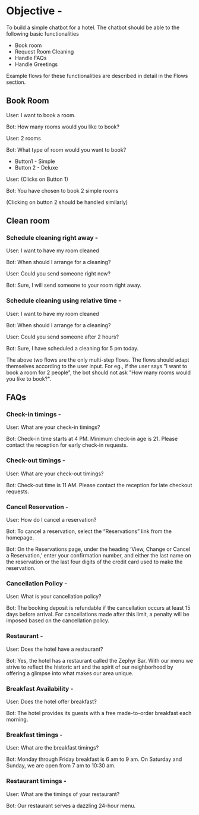 
# Objective - 
To build a simple chatbot for a hotel.
The chatbot should be able to the following basic functionalities
- Book room
- Request Room Cleaning
- Handle FAQs
- Handle Greetings

Example flows for these functionalities are described in detail in the Flows section.

## Book Room

User: I want to book a room.

Bot: How many rooms would you like to book?

User: 2 rooms

Bot: What type of room would you want to book?
- Button1 - Simple 
- Button 2 - Deluxe

User: (Clicks on Button 1)

Bot: You have chosen to book 2 simple rooms

(Clicking on button 2 should be handled similarly)

## Clean room

### Schedule cleaning right away -

User: I want to have my room cleaned

Bot: When should I arrange for a cleaning?

User: Could you send someone right now?

Bot: Sure, I will send someone to your room right away.

### Schedule cleaning using relative time -

User: I want to have my room cleaned

Bot: When should I arrange for a cleaning?

User: Could you send someone after 2 hours?

Bot: Sure, I have scheduled a cleaning for 5 pm today.

The above two flows are the only multi-step flows. The flows should adapt themselves according to the user input. For eg., if the user says "I want to book a room for 2 people", the bot should not ask "How many rooms would you like to book?".

## FAQs

### Check-in timings -
User: What are your check-in timings?

Bot: Check-in time starts at 4 PM. Minimum check-in age is 21. Please contact the reception for early check-in requests.

### Check-out timings -
User: What are your check-out timings?

Bot: Check-out time is 11 AM. Please contact the reception for late checkout requests.

### Cancel Reservation -
User: How do I cancel a reservation?

Bot: To cancel a reservation, select the “Reservations” link from the homepage.

Bot: On the Reservations page, under the heading ‘View, Change or Cancel a Reservation,’ enter your confirmation number, and either the last name on the reservation or the last four digits of the credit card used to make the reservation.

### Cancellation Policy -
User: What is your cancellation policy?

Bot: The booking deposit is refundable if the cancellation occurs at least 15 days before arrival. For cancellations made after this limit, a penalty will be imposed based on the cancellation policy.

### Restaurant -
User: Does the hotel have a restaurant?

Bot: Yes, the hotel has a restaurant called the Zephyr Bar. With our menu we strive to reflect the historic art and the spirit of our neighborhood by offering a glimpse into what makes our area unique.

### Breakfast Availability -
User: Does the hotel offer breakfast?

Bot: The hotel provides its guests with a free made-to-order breakfast each morning.

### Breakfast timings -
User: What are the breakfast timings?

Bot: Monday through Friday breakfast is 6 am to 9 am. On Saturday and Sunday, we are open from 7 am to 10:30 am.

### Restaurant timings -
User: What are the timings of your restaurant?

Bot: Our restaurant serves a dazzling 24-hour menu.

